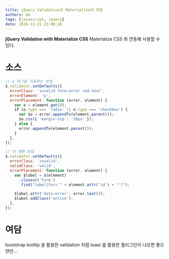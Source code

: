 ```yaml
---
title: jQuery Validation과 Materialize의 연동
authors: me
tags: [javascript, jquery]
date: 2016-12-21 23:00:18
---
```


**jQuery Validation with Materialize CSS**
Materialize CSS 와 연동해 사용할 수 있다.

# 소스

```js
// p 태그를 이용하는 방법
$.validator.setDefaults({
  errorClass: 'invalid form-error red-text',
  errorElement: 'p',
  errorPlacement: function (error, element) {
    var e = element.get(0);
    if (e.type === 'radio' || e.type === 'checkbox') {
      var $a = error.appendTo(element.parent());
      $a.css({ 'margin-top': '10px' });
    } else {
      error.appendTo(element.parent());
    }
  },
});

// 더 예쁜 방법
$.validator.setDefaults({
  errorClass: 'invalid',
  validClass: 'valid',
  errorPlacement: function (error, element) {
    var $label = $(element)
      .closest('form')
      .find("label[for='" + element.attr('id') + "']");

    $label.attr('data-error', error.text());
    $label.addClass('active');
  },
});
```

# 여담

bootstrap tooltip 을 활용한 validation 처럼 toast 를 활용한 플러그인이 나오면 좋으련만...
